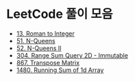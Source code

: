 # LeetCode 풀이 모음

- [13. Roman to Integer]()
- [51. N-Queens]()
- [52. N-Queens II]()
- [304. Range Sum Query 2D - Immutable]()
- [867. Transpose Matrix]()
- [1480. Running Sum of 1d Array]()
